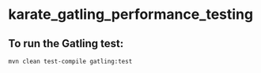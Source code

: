 # karate_gatling_performance_testing

## To run the Gatling test:
```
mvn clean test-compile gatling:test
```